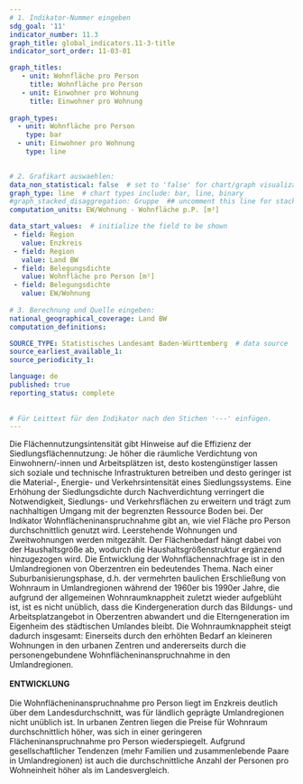 ```yaml
---
# 1. Indikator-Nummer eingeben 
sdg_goal: '11'
indicator_number: 11.3
graph_title: global_indicators.11-3-title
indicator_sort_order: 11-03-01

graph_titles:
   - unit: Wohnfläche pro Person
     title: Wohnfläche pro Person
   - unit: Einwohner pro Wohnung
     title: Einwohner pro Wohnung
 
graph_types:
  - unit: Wohnfläche pro Person
    type: bar
  - unit: Einwohner pro Wohnung
    type: line

 
# 2. Grafikart auswaehlen: 
data_non_statistical: false  # set to 'false' for chart/graph visualization 
graph_type: line  # chart types include: bar, line, binary 
#graph_stacked_disaggregation: Gruppe  ## uncomment this line for stacked bars. eplace 'Geschlecht' with the field of aggregation. 
computation_units: EW/Wohnung - Wohnfläche p.P. [m²] 

data_start_values:  # initialize the field to be shown  
 - field: Region 
   value: Enzkreis
 - field: Region 
   value: Land BW
 - field: Belegungsdichte 
   value: Wohnfläche pro Person [m²]
 - field: Belegungsdichte
   value: EW/Wohnung  
   
# 3. Berechnung und Quelle eingeben: 
national_geographical_coverage: Land BW
computation_definitions: 

SOURCE_TYPE: Statistisches Landesamt Baden-Württemberg  # data source  
source_earliest_available_1: 
source_periodicity_1: 

language: de   
published: true 
reporting_status: complete
 
 
# Für Leittext für den Indikator nach den Stichen '---' einfügen. 
---
```

Die Flächennutzungsintensität gibt Hinweise auf die Effizienz der Siedlungsflächennutzung: Je höher die räumliche Verdichtung von Einwohnern/-innen und Arbeitsplätzen ist, desto kostengünstiger lassen sich soziale und technische Infrastrukturen betreiben und desto geringer ist die Material-, Energie- und Verkehrsintensität eines Siedlungssystems. Eine Erhöhung der Siedlungsdichte durch Nachverdichtung verringert die Notwendigkeit, Siedlungs- und Verkehrsflächen zu erweitern und trägt zum nachhaltigen Umgang mit der begrenzten Ressource Boden bei. Der Indikator Wohnflächeninanspruchnahme gibt an, wie viel Fläche pro Person durchschnittlich genutzt wird. Leerstehende Wohnungen und Zweitwohnungen werden mitgezählt. Der Flächenbedarf hängt dabei von der Haushaltsgröße ab, wodurch die Haushaltsgrößenstruktur ergänzend hinzugezogen wird. Die Entwicklung der Wohnflächennachfrage ist in den Umlandregionen von Oberzentren ein bedeutendes Thema. Nach einer Suburbanisierungsphase, d.h. der vermehrten baulichen Erschließung von Wohnraum in Umlandregionen während der 1960er bis 1990er Jahre, die aufgrund der allgemeinen Wohnraumknappheit zuletzt wieder aufgeblüht ist, ist es nicht unüblich, dass die Kindergeneration durch das Bildungs- und Arbeitsplatzangebot in Oberzentren abwandert und die Elterngeneration im Eigenheim des städtischen Umlandes bleibt. Die Wohnraumknappheit steigt dadurch insgesamt: Einerseits durch den erhöhten Bedarf an kleineren Wohnungen in den urbanen Zentren und andererseits durch die personengebundene Wohnflächeninanspruchnahme in den Umlandregionen. <br>
<br>
**ENTWICKLUNG** <br>
<br>
Die Wohnflächeninanspruchnahme pro Person liegt im Enzkreis deutlich über dem Landesdurchschnitt, was für ländlich geprägte Umlandregionen nicht unüblich ist. In urbanen Zentren liegen die Preise für Wohnraum durchschnittlich höher, was sich in einer geringeren Flächeninanspruchnahme pro Person wiederspiegelt. Aufgrund gesellschaftlicher Tendenzen (mehr Familien und zusammenlebende Paare in Umlandregionen) ist auch die durchschnittliche Anzahl der Personen pro Wohneinheit höher als im Landesvergleich.

